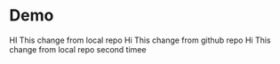 # Demo
HI This change from local repo
Hi This change from github repo
Hi This change from local repo second timee 
